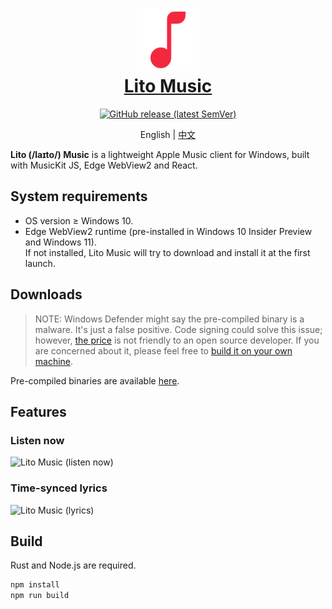 <h1 align="center">
  <a href="#readme">
    <img src="/logo.svg" width="100" height="100" alt="Lito Music" /><br />
    Lito Music
  </a>
</h1>
<p align="center">
  <a href="https://github.com/lujjjh/lito/releases"><img alt="GitHub release (latest SemVer)" src="https://img.shields.io/github/v/release/lujjjh/lito?sort=semver" /></a>
</p>
<p align="center">
  English
  |
  <a href="README-cn.md">中文</a>
</p>

**Lito (/laɪto/) Music** is a lightweight Apple Music client for Windows, built with MusicKit JS, Edge WebView2 and React.

## System requirements

- OS version ≥ Windows 10.
- Edge WebView2 runtime (pre-installed in Windows 10 Insider Preview and Windows 11).  
  If not installed, Lito Music will try to download and install it at the first launch.

## Downloads

> NOTE: Windows Defender might say the pre-compiled binary is a malware. It's just a false positive.
> Code signing could solve this issue; however, [the price](https://www.google.com/search?q=code+signing+certificates+price)
> is not friendly to an open source developer. If you are concerned about it, please feel free to [build it on your own machine](#build).

Pre-compiled binaries are available [here][releases].

## Features

### Listen now

<img src="https://user-images.githubusercontent.com/3000535/134614721-7121c8d3-87d1-41cc-af19-9c506c2380b3.png" width="600" alt="Lito Music (listen now)" />


### Time-synced lyrics

<img src="https://user-images.githubusercontent.com/3000535/134615011-206617c5-d958-47d5-aef3-d9d541f366f7.png" width="600" alt="Lito Music (lyrics)" />

## Build

Rust and Node.js are required.

```powershell
npm install
npm run build
```

[releases]: https://github.com/lujjjh/lito/releases
